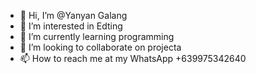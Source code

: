 - 👋 Hi, I’m @Yanyan Galang
- 👀 I’m interested in Edting
- 🌱 I’m currently learning programming
- 💞️ I’m looking to collaborate on projecta
- 📫 How to reach me at my WhatsApp +639975342640

<!---
Yanyangithubs/Yanyangithubs is a ✨ special ✨ repository because its `README.md` (this file) appears on your GitHub profile.
You can click the Preview link to take a look at your changes.
--->
